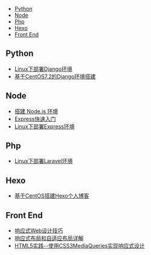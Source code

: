 <!-- TOC -->

- [Python](#python)
- [Node](#node)
- [Php](#php)
- [Hexo](#hexo)
- [Front End](#front-end)

<!-- /TOC -->

## Python
- [Linux下部署Django环境](./python/Linux下部署Django环境.md)
- [基于CentOS7.2的Django环境搭建](./python/基于CentOS7.2的Django环境搭建.md)

## Node
- [搭建 Node.js 环境](./node/搭建Node.js环境.md)
- [Express快速入门](./node/Express快速入门.md)
- [Linux下部署Express环境](./node/Linux下部署Express环境.md)
 
## Php
- [Linux下部署Laravel环境](./php/Linux下部署Laravel环境.md)

## Hexo
- [基于CentOS搭建Hexo个人博客](./hexo/基于CentOS搭建Hexo个人博客.md)

## Front End
- [响应式Web设计技巧](./frontEnd/响应式Web设计技巧.md)
- [响应式布局和自适应布局详解](./frontEnd/响应式布局和自适应布局详解.md)
- [HTML5实践--使用CSS3MediaQueries实现响应式设计](./frontEnd/HTML5实践--使用CSS3MediaQueries实现响应式设计.md)